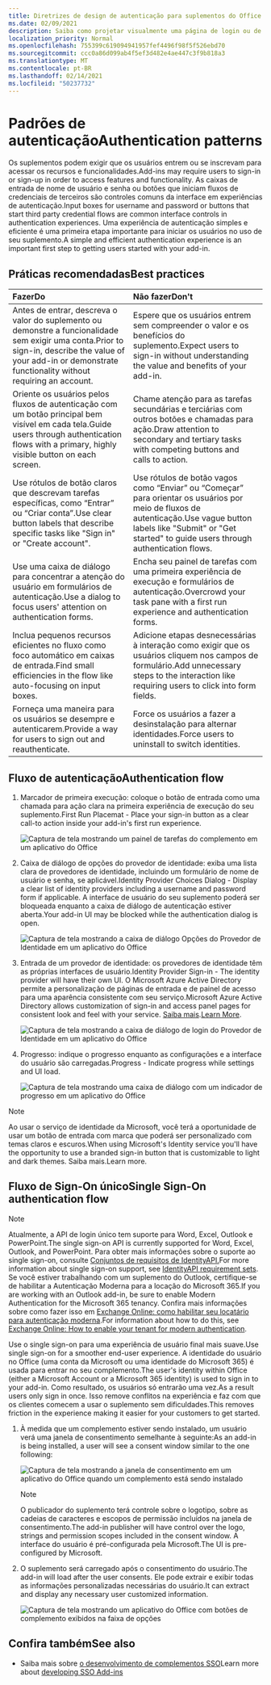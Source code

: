 ```yaml
---
title: Diretrizes de design de autenticação para suplementos do Office
ms.date: 02/09/2021
description: Saiba como projetar visualmente uma página de login ou de assinatura em um Complemento do Office.
localization_priority: Normal
ms.openlocfilehash: 755399c619094941957fef4496f98f5f526ebd70
ms.sourcegitcommit: ccc0a86d099ab4f5ef3d482e4ae447c3f9b818a3
ms.translationtype: MT
ms.contentlocale: pt-BR
ms.lasthandoff: 02/14/2021
ms.locfileid: "50237732"
---
```

# <a name="authentication-patterns"></a><span data-ttu-id="46a22-103">Padrões de autenticação</span><span class="sxs-lookup"><span data-stu-id="46a22-103">Authentication patterns</span></span>

<span data-ttu-id="46a22-104">Os suplementos podem exigir que os usuários entrem ou se inscrevam para acessar os recursos e funcionalidades.</span><span class="sxs-lookup"><span data-stu-id="46a22-104">Add-ins may require users to sign-in or sign-up in order to access features and functionality.</span></span> <span data-ttu-id="46a22-105">As caixas de entrada de nome de usuário e senha ou botões que iniciam fluxos de credenciais de terceiros são controles comuns da interface em experiências de autenticação.</span><span class="sxs-lookup"><span data-stu-id="46a22-105">Input boxes for username and password or buttons that start third party credential flows are common interface controls in authentication experiences.</span></span> <span data-ttu-id="46a22-106">Uma experiência de autenticação simples e eficiente é uma primeira etapa importante para iniciar os usuários no uso de seu suplemento.</span><span class="sxs-lookup"><span data-stu-id="46a22-106">A simple and efficient authentication experience is an important first step to getting users started with your add-in.</span></span>

## <a name="best-practices"></a><span data-ttu-id="46a22-107">Práticas recomendadas</span><span class="sxs-lookup"><span data-stu-id="46a22-107">Best practices</span></span>

|<span data-ttu-id="46a22-108">Fazer</span><span class="sxs-lookup"><span data-stu-id="46a22-108">Do</span></span>|<span data-ttu-id="46a22-109">Não fazer</span><span class="sxs-lookup"><span data-stu-id="46a22-109">Don't</span></span>|
|:----|:----|
|<span data-ttu-id="46a22-110">Antes de entrar, descreva o valor do suplemento ou demonstre a funcionalidade sem exigir uma conta.</span><span class="sxs-lookup"><span data-stu-id="46a22-110">Prior to sign-in, describe the value of your add-in or demonstrate functionality without requiring an account.</span></span> |<span data-ttu-id="46a22-111">Espere que os usuários entrem sem compreender o valor e os benefícios do suplemento.</span><span class="sxs-lookup"><span data-stu-id="46a22-111">Expect users to sign-in without understanding the value and benefits of your add-in.</span></span>|
|<span data-ttu-id="46a22-112">Oriente os usuários pelos fluxos de autenticação com um botão principal bem visível em cada tela.</span><span class="sxs-lookup"><span data-stu-id="46a22-112">Guide users through authentication flows with a primary, highly visible button on each screen.</span></span> |<span data-ttu-id="46a22-113">Chame atenção para as tarefas secundárias e terciárias com outros botões e chamadas para ação.</span><span class="sxs-lookup"><span data-stu-id="46a22-113">Draw attention to secondary and tertiary tasks with competing buttons and calls to action.</span></span>|
|<span data-ttu-id="46a22-114">Use rótulos de botão claros que descrevam tarefas específicas, como “Entrar” ou “Criar conta”.</span><span class="sxs-lookup"><span data-stu-id="46a22-114">Use clear button labels that describe specific tasks like "Sign in" or "Create account".</span></span> |<span data-ttu-id="46a22-115">Use rótulos de botão vagos como “Enviar” ou “Começar” para orientar os usuários por meio de fluxos de autenticação.</span><span class="sxs-lookup"><span data-stu-id="46a22-115">Use vague button labels like "Submit" or "Get started" to guide users through authentication flows.</span></span>|
|<span data-ttu-id="46a22-116">Use uma caixa de diálogo para concentrar a atenção do usuário em formulários de autenticação.</span><span class="sxs-lookup"><span data-stu-id="46a22-116">Use a dialog to focus users' attention on authentication forms.</span></span> |<span data-ttu-id="46a22-117">Encha seu painel de tarefas com uma primeira experiência de execução e formulários de autenticação.</span><span class="sxs-lookup"><span data-stu-id="46a22-117">Overcrowd your task pane with a first run experience and authentication forms.</span></span>|
|<span data-ttu-id="46a22-118">Inclua pequenos recursos eficientes no fluxo como foco automático em caixas de entrada.</span><span class="sxs-lookup"><span data-stu-id="46a22-118">Find small efficiencies in the flow like auto-focusing on input boxes.</span></span> |<span data-ttu-id="46a22-119">Adicione etapas desnecessárias à interação como exigir que os usuários cliquem nos campos de formulário.</span><span class="sxs-lookup"><span data-stu-id="46a22-119">Add unnecessary steps to the interaction like requiring users to click into form fields.</span></span>|
|<span data-ttu-id="46a22-120">Forneça uma maneira para os usuários se desempre e autenticarem.</span><span class="sxs-lookup"><span data-stu-id="46a22-120">Provide a way for users to sign out and reauthenticate.</span></span> |<span data-ttu-id="46a22-121">Force os usuários a fazer a desinstalação para alternar identidades.</span><span class="sxs-lookup"><span data-stu-id="46a22-121">Force users to uninstall to switch identities.</span></span>|

## <a name="authentication-flow"></a><span data-ttu-id="46a22-122">Fluxo de autenticação</span><span class="sxs-lookup"><span data-stu-id="46a22-122">Authentication flow</span></span>

1. <span data-ttu-id="46a22-123">Marcador de primeira execução: coloque o botão de entrada como uma chamada para ação clara na primeira experiência de execução do seu suplemento.</span><span class="sxs-lookup"><span data-stu-id="46a22-123">First Run Placemat - Place your sign-in button as a clear call-to action inside your add-in's first run experience.</span></span>

    ![Captura de tela mostrando um painel de tarefas do complemento em um aplicativo do Office](../images/add-in-fre-value-placemat.png)

1. <span data-ttu-id="46a22-125">Caixa de diálogo de opções do provedor de identidade: exiba uma lista clara de provedores de identidade, incluindo um formulário de nome de usuário e senha, se aplicável.</span><span class="sxs-lookup"><span data-stu-id="46a22-125">Identity Provider Choices Dialog - Display a clear list of identity providers including a username and password form if applicable.</span></span> <span data-ttu-id="46a22-126">A interface de usuário do seu suplemento poderá ser bloqueada enquanto a caixa de diálogo de autenticação estiver aberta.</span><span class="sxs-lookup"><span data-stu-id="46a22-126">Your add-in UI may be blocked while the authentication dialog is open.</span></span>

    ![Captura de tela mostrando a caixa de diálogo Opções do Provedor de Identidade em um aplicativo do Office](../images/add-in-auth-choices-dialog.png)

1. <span data-ttu-id="46a22-128">Entrada de um provedor de identidade: os provedores de identidade têm as próprias interfaces de usuário.</span><span class="sxs-lookup"><span data-stu-id="46a22-128">Identity Provider Sign-in - The identity provider will have their own UI.</span></span> <span data-ttu-id="46a22-129">O Microsoft Azure Active Directory permite a personalização de páginas de entrada e de painel de acesso para uma aparência consistente com seu serviço.</span><span class="sxs-lookup"><span data-stu-id="46a22-129">Microsoft Azure Active Directory allows customization of sign-in and access panel pages for consistent look and feel with your service.</span></span> <span data-ttu-id="46a22-130">[Saiba mais](/azure/active-directory/fundamentals/customize-branding).</span><span class="sxs-lookup"><span data-stu-id="46a22-130">[Learn More](/azure/active-directory/fundamentals/customize-branding).</span></span>

    ![Captura de tela mostrando a caixa de diálogo de login do Provedor de Identidade em um aplicativo do Office](../images/add-in-auth-identity-sign-in.png)

1. <span data-ttu-id="46a22-132">Progresso: indique o progresso enquanto as configurações e a interface do usuário são carregadas.</span><span class="sxs-lookup"><span data-stu-id="46a22-132">Progress - Indicate progress while settings and UI load.</span></span>

    ![Captura de tela mostrando uma caixa de diálogo com um indicador de progresso em um aplicativo do Office](../images/add-in-auth-modal-interstitial.png)

> [!NOTE]
> <span data-ttu-id="46a22-134">Ao usar o serviço de identidade da Microsoft, você terá a oportunidade de usar um botão de entrada com marca que poderá ser personalizado com temas claros e escuros.</span><span class="sxs-lookup"><span data-stu-id="46a22-134">When using Microsoft's Identity service you'll have the opportunity to use a branded sign-in button that is customizable to light and dark themes.</span></span> <span data-ttu-id="46a22-135">Saiba mais.</span><span class="sxs-lookup"><span data-stu-id="46a22-135">Learn more.</span></span>

## <a name="single-sign-on-authentication-flow"></a><span data-ttu-id="46a22-136">Fluxo de Sign-On único</span><span class="sxs-lookup"><span data-stu-id="46a22-136">Single Sign-On authentication flow</span></span>

> [!NOTE]
> <span data-ttu-id="46a22-137">Atualmente, a API de login único tem suporte para Word, Excel, Outlook e PowerPoint.</span><span class="sxs-lookup"><span data-stu-id="46a22-137">The single sign-on API is currently supported for Word, Excel, Outlook, and PowerPoint.</span></span> <span data-ttu-id="46a22-138">Para obter mais informações sobre o suporte ao single sign-on, consulte [Conjuntos de requisitos de IdentityAPI.](../reference/requirement-sets/identity-api-requirement-sets.md)</span><span class="sxs-lookup"><span data-stu-id="46a22-138">For more information about single sign-on support, see [IdentityAPI requirement sets](../reference/requirement-sets/identity-api-requirement-sets.md).</span></span> <span data-ttu-id="46a22-139">Se você estiver trabalhando com um suplemento do Outlook, certifique-se de habilitar a Autenticação Moderna para a locação do Microsoft 365.</span><span class="sxs-lookup"><span data-stu-id="46a22-139">If you are working with an Outlook add-in, be sure to enable Modern Authentication for the Microsoft 365 tenancy.</span></span> <span data-ttu-id="46a22-140">Confira mais informações sobre como fazer isso em [Exchange Online: como habilitar seu locatário para autenticação moderna](https://social.technet.microsoft.com/wiki/contents/articles/32711.exchange-online-how-to-enable-your-tenant-for-modern-authentication.aspx).</span><span class="sxs-lookup"><span data-stu-id="46a22-140">For information about how to do this, see [Exchange Online: How to enable your tenant for modern authentication](https://social.technet.microsoft.com/wiki/contents/articles/32711.exchange-online-how-to-enable-your-tenant-for-modern-authentication.aspx).</span></span>

<span data-ttu-id="46a22-141">Use o single sign-on para uma experiência de usuário final mais suave.</span><span class="sxs-lookup"><span data-stu-id="46a22-141">Use single sign-on for a smoother end-user experience.</span></span> <span data-ttu-id="46a22-142">A identidade do usuário no Office (uma conta da Microsoft ou uma identidade do Microsoft 365) é usada para entrar no seu complemento.</span><span class="sxs-lookup"><span data-stu-id="46a22-142">The user's identity within Office (either a Microsoft Account or a Microsoft 365 identity) is used to sign in to your add-in.</span></span> <span data-ttu-id="46a22-143">Como resultado, os usuários só entrarão uma vez.</span><span class="sxs-lookup"><span data-stu-id="46a22-143">As a result users only sign in once.</span></span> <span data-ttu-id="46a22-144">Isso remove conflitos na experiência e faz com que os clientes comecem a usar o suplemento sem dificuldades.</span><span class="sxs-lookup"><span data-stu-id="46a22-144">This removes friction in the experience making it easier for your customers to get started.</span></span>

1. <span data-ttu-id="46a22-145">À medida que um complemento estiver sendo instalado, um usuário verá uma janela de consentimento semelhante à seguinte:</span><span class="sxs-lookup"><span data-stu-id="46a22-145">As an add-in is being installed, a user will see a consent window similar to the one following:</span></span>

    ![Captura de tela mostrando a janela de consentimento em um aplicativo do Office quando um complemento está sendo instalado](../images/add-in-auth-SSO-consent-dialog.png)

    > [!NOTE]
    > <span data-ttu-id="46a22-147">O publicador do suplemento terá controle sobre o logotipo, sobre as cadeias de caracteres e escopos de permissão incluídos na janela de consentimento.</span><span class="sxs-lookup"><span data-stu-id="46a22-147">The add-in publisher will have control over the logo, strings and permission scopes included in the consent window.</span></span> <span data-ttu-id="46a22-148">A interface do usuário é pré-configurada pela Microsoft.</span><span class="sxs-lookup"><span data-stu-id="46a22-148">The UI is pre-configured by Microsoft.</span></span>

1. <span data-ttu-id="46a22-149">O suplemento será carregado após o consentimento do usuário.</span><span class="sxs-lookup"><span data-stu-id="46a22-149">The add-in will load after the user consents.</span></span> <span data-ttu-id="46a22-150">Ele pode extrair e exibir todas as informações personalizadas necessárias do usuário.</span><span class="sxs-lookup"><span data-stu-id="46a22-150">It can extract and display any necessary user customized information.</span></span>

    ![Captura de tela mostrando um aplicativo do Office com botões de complemento exibidos na faixa de opções](../images/add-in-ribbon.png)

## <a name="see-also"></a><span data-ttu-id="46a22-152">Confira também</span><span class="sxs-lookup"><span data-stu-id="46a22-152">See also</span></span>

- <span data-ttu-id="46a22-153">Saiba mais sobre [o desenvolvimento de complementos SSO](../develop/sso-in-office-add-ins.md)</span><span class="sxs-lookup"><span data-stu-id="46a22-153">Learn more about [developing SSO Add-ins](../develop/sso-in-office-add-ins.md)</span></span>
